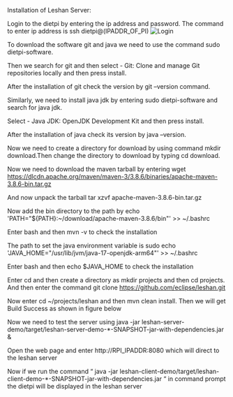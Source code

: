 Installation of Leshan Server:

Login to the dietpi by entering the ip address and password. The command to enter ip address is 
ssh dietpi@(IPADDR_OF_PI)
![Login](https://user-images.githubusercontent.com/112037009/192080503-e2603c69-586d-4264-abeb-2a18a5363a50.png)

To download the software git and java we need to use the command sudo dietpi-software.

Then we search for git and then select - Git: Clone and manage Git repositories locally and then press  install. 

After the installation of git check the version by git –version command.

Similarly, we need to install java jdk by entering sudo dietpi-software and search for java jdk.

Select - Java JDK: OpenJDK Development Kit and then press install. 

After the installation of java check its version by java –version.

Now we need to create a directory for download by using command mkdir download.Then change the directory to download by typing cd download.

Now we need to download the maven tarball by entering wget https://dlcdn.apache.org/maven/maven-3/3.8.6/binaries/apache-maven-3.8.6-bin.tar.gz

And now unpack the tarball tar xzvf apache-maven-3.8.6-bin.tar.gz

Now add the bin directory to the path by echo 'PATH="${PATH}:~/download/apache-maven-3.8.6/bin"' >>  ~/.bashrc

Enter bash and then mvn -v to check the installation

The path to set the  java environment variable is sudo echo 'JAVA_HOME="/usr/lib/jvm/java-17-openjdk-arm64"' >> ~/.bashrc

Enter bash and then echo $JAVA_HOME to check the installation

Enter cd and then create a directory as mkdir projects and then cd projects. And then enter the command git clone https://github.com/eclipse/leshan.git

Now enter cd ~/projects/leshan and then mvn clean install. Then we will get Build Success as shown in figure below

Now we need to test the server using java -jar leshan-server-demo/target/leshan-server-demo-*-SNAPSHOT-jar-with-dependencies.jar &

Open the web page and enter  http://RPI_IPADDR:8080 which will direct to the leshan server 

Now if we run the command “ java -jar leshan-client-demo/target/leshan-client-demo-*-SNAPSHOT-jar-with-dependencies.jar “ in command prompt the dietpi will be displayed in the leshan server












